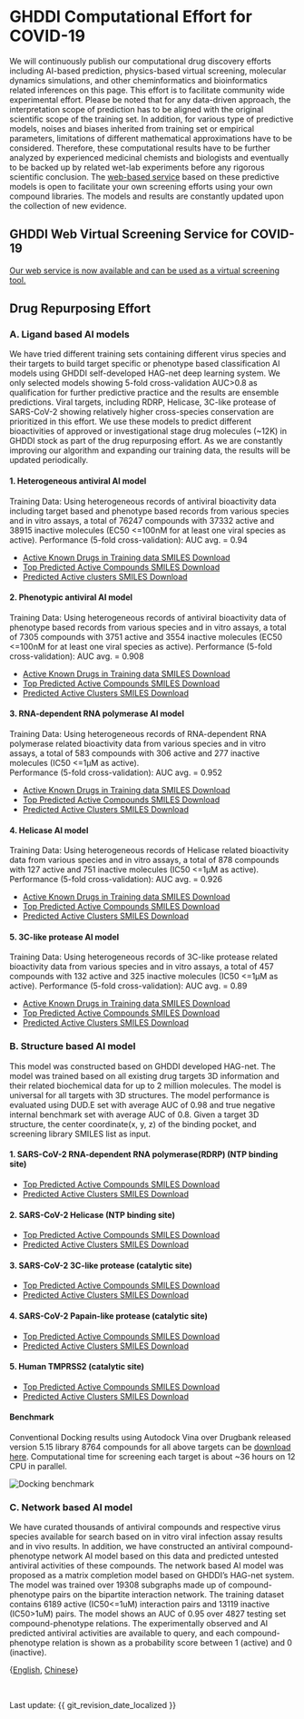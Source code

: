 # GHDDI Computational Effort for COVID-19

We will continuously publish our computational drug discovery efforts including AI-based prediction, physics-based virtual screening, molecular dynamics simulations, and other cheminformatics and bioinformatics related inferences on this page. This effort is to facilitate community wide experimental effort. Please be noted that for any data-driven approach, the interpretation scope of prediction has to be aligned with the original scientific scope of the training set. In addition, for various type of predictive models, noises and biases inherited from training set or empirical parameters, limitations of different mathematical approximations have to be considered. Therefore, these computational results have to be further analyzed by experienced medicinal chemists and biologists and eventually to be backed up by related wet-lab experiments before any rigorous scientific conclusion. The [web-based service](http://aidd.ghddi.org/covid19/) based on these predictive models is open to facilitate your own screening efforts using your own compound libraries. The models and results are constantly updated upon the collection of new evidence. 

## GHDDI Web Virtual Screening Service for COVID-19

[Our web service is now available and can be used as a virtual screening tool.](http://aidd.ghddi.org/covid19/)


## Drug Repurposing Effort 

### A. Ligand based AI models

We have tried different training sets containing different virus species and their targets to build target specific or phenotype based classification AI models using GHDDI self-developed HAG-net deep learning system. We only selected models showing 5-fold cross-validation AUC>0.8 as qualification for further predictive practice and the results are ensemble predictions. Viral targets, including RDRP, Helicase, 3C-like protease of SARS-CoV-2 showing relatively higher cross-species conservation are prioritized in this effort.  We use these models to predict different bioactivities of approved or investigational stage drug molecules (~12K) in GHDDI stock as part of the drug repurposing effort. As we are constantly improving our algorithm and expanding our training data, the results will be updated periodically. 


#### 1. Heterogeneous antiviral AI model

Training Data: Using heterogeneous records of antiviral bioactivity data including target based and phenotype based records from various species and in vitro assays, a total of 76247 compounds with 37332 active and 38915 inactive molecules (EC50 <=100nM for at least one viral species as active). 
Performance (5-fold cross-validation): AUC avg. = 0.94

* [Active Known Drugs in Training data SMILES Download](https://ghddiai.oss-cn-zhangjiakou.aliyuncs.com/file/AKD_ViralMix.xlsx )
* [Top Predicted Active Compounds SMILES Download](https://ghddiai.oss-cn-zhangjiakou.aliyuncs.com/file/globalvirus_top200.csv)
* [Predicted Active clusters SMILES Download](https://ghddiai.oss-cn-zhangjiakou.aliyuncs.com/file/globalvirus_topclusters.csv)

#### 2. Phenotypic antiviral AI model

Training Data: Using heterogeneous records of antiviral bioactivity data of phenotype based records from various species and in vitro assays, a total of 7305 compounds with 3751 active and 3554 inactive molecules (EC50 <=100nM for at least one viral species as active). 
Performance (5-fold cross-validation): AUC avg. = 0.908

* [Active Known Drugs in Training data SMILES Download](https://ghddiai.oss-cn-zhangjiakou.aliyuncs.com/file/AKD_ViralPhe.xlsx)
* [Top Predicted Active Compounds SMILES Download](https://ghddiai.oss-cn-zhangjiakou.aliyuncs.com/file/AntivirusPhe_top200.csv)
* [Predicted Active Clusters SMILES Download](https://ghddiai.oss-cn-zhangjiakou.aliyuncs.com/file/AntivirusPhe_topclusters.csv)

#### 3. RNA-dependent RNA polymerase AI model

Training Data: Using heterogeneous records of RNA-dependent RNA polymerase related bioactivity data from various species and in vitro assays, a total of 583 compounds with 306 active and 277 inactive molecules (IC50 <=1μM as active).  
Performance (5-fold cross-validation): AUC avg. = 0.952

* [Active Known Drugs in Training data SMILES Download](https://ghddiai.oss-cn-zhangjiakou.aliyuncs.com/file/AKD_RdRP.xlsx)
* [Top Predicted Active Compounds SMILES Download](https://ghddiai.oss-cn-zhangjiakou.aliyuncs.com/file/RDRP_top200.csv)
* [Predicted Active Clusters SMILES Download](https://ghddiai.oss-cn-zhangjiakou.aliyuncs.com/file/RDRP_topclusters.csv)

#### 4. Helicase AI model

Training Data: Using heterogeneous records of Helicase related bioactivity data from various species and in vitro assays, a total of 878 compounds with 127 active and 751 inactive molecules (IC50 <=1μM as active). 
Performance (5-fold cross-validation): AUC avg. = 0.926

* [Active Known Drugs in Training data SMILES Download](https://ghddiai.oss-cn-zhangjiakou.aliyuncs.com/file/AKD_helicase.xlsx)
* [Top Predicted Active Compounds SMILES Download](https://ghddiai.oss-cn-zhangjiakou.aliyuncs.com/file/helicase_top200.csv)
* [Predicted Active Clusters SMILES Download](https://ghddiai.oss-cn-zhangjiakou.aliyuncs.com/file/helicase_topclusters.csv)

#### 5. 3C-like protease AI model 

Training Data: Using heterogeneous records of 3C-like protease related bioactivity data from various species and in vitro assays, a total of 457 compounds with 132 active and 325 inactive molecules (IC50 <=1μM as active). 
Performance (5-fold cross-validation): AUC avg. = 0.89 

* [Active Known Drugs in Training data SMILES Download](https://ghddiai.oss-cn-zhangjiakou.aliyuncs.com/file/AKD_3CL.xlsx)
* [Top Predicted Active Compounds SMILES Download](https://ghddiai.oss-cn-zhangjiakou.aliyuncs.com/file/3CL_top200.csv)
* [Predicted Active Clusters SMILES Download](https://ghddiai.oss-cn-zhangjiakou.aliyuncs.com/file/3CL_topclusters.csv)


### B. Structure based AI model

This model was constructed based on GHDDI developed HAG-net. The model was trained based on all existing drug targets 3D information and their related biochemical data for up to 2 million molecules. The model is universal for all targets with 3D structures. The model performance is evaluated using DUD.E set with average AUC of 0.98 and true negative internal benchmark set with average AUC of 0.8. Given a target 3D structure, the center coordinate(x, y, z) of the binding pocket, and screening library SMILES list as input. 


#### 1. SARS-CoV-2 RNA-dependent RNA polymerase(RDRP) (NTP binding site)  

* [Top Predicted Active Compounds SMILES Download](https://ghddiai.oss-cn-zhangjiakou.aliyuncs.com/file/rdrp_stock_top200_2.csv)
* [Predicted Active Clusters SMILES Download](https://ghddiai.oss-cn-zhangjiakou.aliyuncs.com/file/rdrp_stock_clusters_2.csv)

#### 2. SARS-CoV-2 Helicase (NTP binding site) 

* [Top Predicted Active Compounds SMILES Download](https://ghddiai.oss-cn-zhangjiakou.aliyuncs.com/file/helicase_stock_top200_2.csv)
* [Predicted Active Clusters SMILES Download](https://ghddiai.oss-cn-zhangjiakou.aliyuncs.com/file/helicase_stock_clusters_2.csv)

#### 3. SARS-CoV-2 3C-like protease (catalytic site) 

* [Top Predicted Active Compounds SMILES Download](https://ghddiai.oss-cn-zhangjiakou.aliyuncs.com/file/3cl_stock_top200_2.csv)
* [Predicted Active Clusters SMILES Download](https://ghddiai.oss-cn-zhangjiakou.aliyuncs.com/file/3cl_stock_clusters_2.csv)

#### 4. SARS-CoV-2 Papain-like protease (catalytic site)  

* [Top Predicted Active Compounds SMILES Download](https://ghddiai.oss-cn-zhangjiakou.aliyuncs.com/file/plpro_stock_top200_2.csv)
* [Predicted Active Clusters SMILES Download](https://ghddiai.oss-cn-zhangjiakou.aliyuncs.com/file/plpro_stock_clusters_2.csv)

#### 5. Human TMPRSS2 (catalytic site)

* [Top Predicted Active Compounds SMILES Download](https://ghddiai.oss-cn-zhangjiakou.aliyuncs.com/file/TMPRSS2_stock_top200_2.csv)
* [Predicted Active Clusters SMILES Download](https://ghddiai.oss-cn-zhangjiakou.aliyuncs.com/file/TMPRSS2_stock_clusters_2.csv)

#### Benchmark

Conventional Docking results using Autodock Vina over Drugbank released version 5.15 library 8764 compounds for all above targets can be [download here](https://ghddiai.oss-cn-zhangjiakou.aliyuncs.com/file/vina_dock_all_drugbank515.csv). Computational time for screening each target is about ~36 hours on 12 CPU in parallel. 

![Docking benchmark](https://ghddiai.oss-cn-zhangjiakou.aliyuncs.com/file/docking.jpeg)


### C. Network based AI model 

We have curated thousands of antiviral compounds and respective virus species available for search based on in vitro viral infection assay results and in vivo results. In addition, we have constructed an antiviral compound-phenotype network AI model based on this data and predicted untested antiviral activities of these compounds. The network based AI model was proposed as a matrix completion model based on GHDDI’s HAG-net system. The model was trained over 19308 subgraphs made up of compound-phenotype pairs on the bipartite interaction network. The training dataset contains 6189 active (IC50<=1uM) interaction pairs and 13119 inactive (IC50>1uM) pairs. The model shows an AUC of 0.95 over 4827 testing set compound-phenotype relations. The experimentally observed and AI predicted antiviral activities are available to query, and each compound-phenotype relation is shown as a probability score between 1 (active) and 0 (inactive).


{[English](https://ghddi-ailab.github.io/Targeting2019-nCoV/computational/), [Chinese](https://ghddi-ailab.github.io/Targeting2019-nCoV/CN_computational/)}

<br>

Last update: {{ git_revision_date_localized }}
